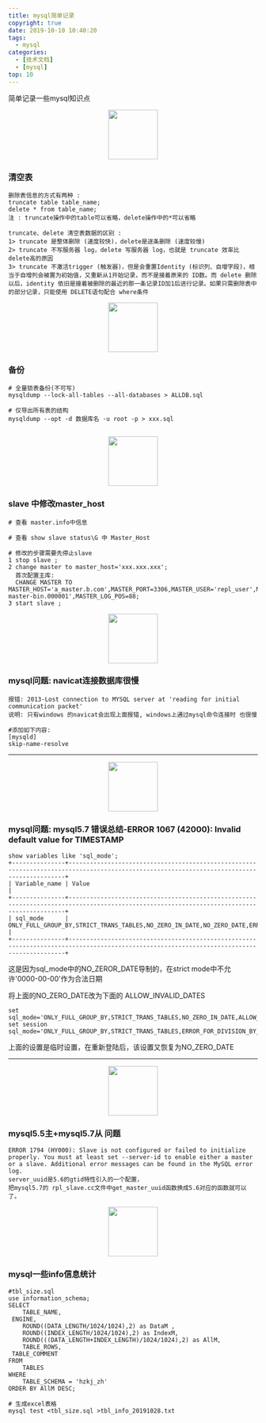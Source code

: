 ```yaml
---
title: mysql简单记录
copyright: true
date: 2019-10-10 10:40:20
tags:
  - mysql
categories:
  - [技术文档]
  - [mysql]
top: 10
---
```

简单记录一些mysql知识点
<!-- more -->

<center>
<img src="http://zhangzw001.github.io/images/dockerniu.jpeg" width = "100" height = "100" style="border: 0"/>
</center>

### 清空表
```
删除表信息的方式有两种 :
truncate table table_name;
delete * from table_name;
注 : truncate操作中的table可以省略，delete操作中的*可以省略

truncate、delete 清空表数据的区别 :
1> truncate 是整体删除 (速度较快)，delete是逐条删除 (速度较慢)
2> truncate 不写服务器 log，delete 写服务器 log，也就是 truncate 效率比 delete高的原因
3> truncate 不激活trigger (触发器)，但是会重置Identity (标识列、自增字段)，相当于自增列会被置为初始值，又重新从1开始记录，而不是接着原来的 ID数。而 delete 删除以后，identity 依旧是接着被删除的最近的那一条记录ID加1后进行记录。如果只需删除表中的部分记录，只能使用 DELETE语句配合 where条件

```
<center>
<img src="http://zhangzw001.github.io/images/dockerniu.jpeg" width = "100" height = "100" style="border: 0"/>
</center>

### 备份
```
# 全量锁表备份(不可写)
mysqldump --lock-all-tables --all-databases > ALLDB.sql

# 仅导出所有表的结构
mysqldump --opt -d 数据库名 -u root -p > xxx.sql


```
<center>
<img src="http://zhangzw001.github.io/images/dockerniu.jpeg" width = "100" height = "100" style="border: 0"/>
</center>

### slave 中修改master_host
```
# 查看 master.info中信息

# 查看 show slave status\G 中 Master_Host

# 修改的步骤需要先停止slave
1 stop slave ;
2 change master to master_host='xxx.xxx.xxx';
  首次配置主库:
  CHANGE MASTER TO MASTER_HOST='a_master.b.com',MASTER_PORT=3306,MASTER_USER='repl_user',MASTER_PASSWORD='xxxx',MASTER_LOG_FILE='m1-master-bin.000001',MASTER_LOG_POS=88;
3 start slave ;
```



<center>
<img src="http://zhangzw001.github.io/images/dockerniu.jpeg" width = "100" height = "100" style="border: 0"/>
</center>

### mysql问题: navicat连接数据库很慢
```
报错: 2013-Lost connection to MYSQL server at 'reading for initial communication packet'
说明: 只有windows 的navicat会出现上面报错, windows上通过mysql命令连接时 也很慢

#添加如下内容:
[mysqld]
skip-name-resolve
```


---

<center>
<img src="http://zhangzw001.github.io/images/dockerniu.jpeg" width = "100" height = "100" style="border: 0"/>
</center>

### mysql问题: mysql5.7 错误总结-ERROR 1067 (42000): Invalid default value for TIMESTAMP
```
show variables like 'sql_mode';
+---------------+-------------------------------------------------------------------------------------------------------------------------------------------+
| Variable_name | Value                                                                                                                                     |
+---------------+-------------------------------------------------------------------------------------------------------------------------------------------+
| sql_mode      | ONLY_FULL_GROUP_BY,STRICT_TRANS_TABLES,NO_ZERO_IN_DATE,NO_ZERO_DATE,ERROR_FOR_DIVISION_BY_ZERO,NO_AUTO_CREATE_USER,NO_ENGINE_SUBSTITUTION |
+---------------+-------------------------------------------------------------------------------------------------------------------------------------------+
```
这是因为sql_mode中的NO_ZEROR_DATE导制的，在strict mode中不允许'0000-00-00'作为合法日期

将上面的NO_ZERO_DATE改为下面的 ALLOW_INVALID_DATES
```
set sql_mode='ONLY_FULL_GROUP_BY,STRICT_TRANS_TABLES,NO_ZERO_IN_DATE,ALLOW_INVALID_DATES,ERROR_FOR_DIVISION_BY_ZERO,NO_AUTO_CREATE_USER,NO_ENGINE_SUBSTITUTION';
set session  sql_mode='ONLY_FULL_GROUP_BY,STRICT_TRANS_TABLES,ERROR_FOR_DIVISION_BY_ZERO,NO_AUTO_CREATE_USER,NO_ENGINE_SUBSTITUTION';

```
上面的设置是临时设置，在重新登陆后，该设置又恢复为NO_ZERO_DATE

---

<center>
<img src="http://zhangzw001.github.io/images/dockerniu.jpeg" width = "100" height = "100" style="border: 0"/>
</center>

### mysql5.5主+mysql5.7从 问题
```
ERROR 1794 (HY000): Slave is not configured or failed to initialize properly. You must at least set --server-id to enable either a master or a slave. Additional error messages can be found in the MySQL error log.
server_uuid是5.6的gtid特性引入的一个配置，
把mysql5.7的 rpl_slave.cc文件中get_master_uuid函数换成5.6对应的函数就可以了。
```

<center>
<img src="http://zhangzw001.github.io/images/dockerniu.jpeg" width = "100" height = "100" style="border: 0"/>
</center>

### mysql一些info信息统计
```
#tbl_size.sql
use information_schema;
SELECT
    TABLE_NAME,
 ENGINE,
    ROUND((DATA_LENGTH/1024/1024),2) as DataM ,
    ROUND((INDEX_LENGTH/1024/1024),2) as IndexM,
    ROUND(((DATA_LENGTH+INDEX_LENGTH)/1024/1024),2) as AllM,
    TABLE_ROWS,
 TABLE_COMMENT
FROM
    TABLES
WHERE
    TABLE_SCHEMA = 'hzkj_zh'
ORDER BY AllM DESC;

# 生成excel表格
mysql test <tbl_size.sql >tbl_info_20191028.txt
```
